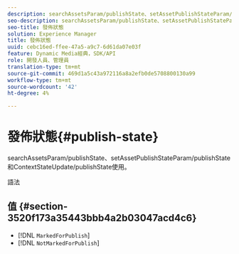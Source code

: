 ```yaml
---
description: searchAssetsParam/publishState、setAssetPublishStateParam/publishState和ContextStateUpdate/publishState使用。
seo-description: searchAssetsParam/publishState、setAssetPublishStateParam/publishState和ContextStateUpdate/publishState使用。
seo-title: 發佈狀態
solution: Experience Manager
title: 發佈狀態
uuid: cebc16ed-ffee-47a5-a9c7-6d61da07e03f
feature: Dynamic Media經典，SDK/API
role: 開發人員、管理員
translation-type: tm+mt
source-git-commit: 469d1a5c43a972116a8a2efb0de5708800130a99
workflow-type: tm+mt
source-wordcount: '42'
ht-degree: 4%

---
```



# 發佈狀態{#publish-state}

searchAssetsParam/publishState、setAssetPublishStateParam/publishState和ContextStateUpdate/publishState使用。

語法

## 值 {#section-3520f173a35443bbb4a2b03047acd4c6}

* [!DNL `MarkedForPublish`]
* [!DNL `NotMarkedForPublish`]

